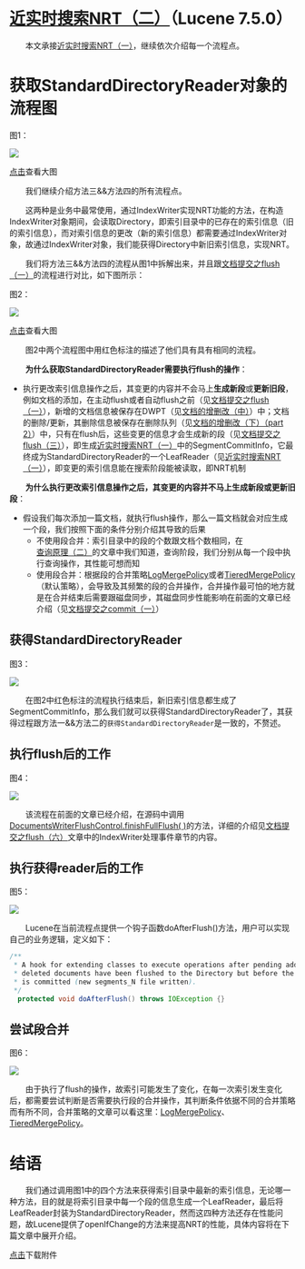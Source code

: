 # [近实时搜索NRT（二）](https://www.amazingkoala.com.cn/Lucene/Index/)（Lucene 7.5.0）

&emsp;&emsp;本文承接[近实时搜索NRT（一）](https://www.amazingkoala.com.cn/Lucene/Index/2019/0916/93.html)，继续依次介绍每一个流程点。

# 获取StandardDirectoryReader对象的流程图

图1：

<img src="近实时搜索NRT（二）-image/1.png">

[点击]()查看大图

&emsp;&emsp;我们继续介绍方法三&&方法四的所有流程点。


&emsp;&emsp;这两种是业务中最常使用，通过IndexWriter实现NRT功能的方法，在构造IndexWriter对象期间，会读取Directory，即索引目录中的已存在的索引信息（旧的索引信息），而对索引信息的更改（新的索引信息）都需要通过IndexWriter对象，故通过IndexWriter对象，我们能获得Directory中新旧索引信息，实现NRT。

&emsp;&emsp;我们将方法三&&方法四的流程从图1中拆解出来，并且跟[文档提交之flush（一）](https://www.amazingkoala.com.cn/Lucene/Index/2019/0716/74.html)的流程进行对比，如下图所示：

图2：

<img src="近实时搜索NRT（二）-image/2.png">

[点击]()查看大图

&emsp;&emsp;图2中两个流程图中用红色标注的描述了他们具有具有相同的流程。

&emsp;&emsp;**为什么获取StandardDirectoryReader需要执行flush的操作**：

- 执行更改索引信息操作之后，其变更的内容并不会马上**生成新段**或**更新旧段**，例如文档的添加，在主动flush或者自动flush之前（见[文档提交之flush（一）](https://www.amazingkoala.com.cn/Lucene/Index/2019/0716/74.html)），新增的文档信息被保存在DWPT（见[文档的增删改（中）](https://www.amazingkoala.com.cn/Lucene/Index/2019/0628/69.html)）中；文档的删除/更新，其删除信息被保存在删除队列（见[文档的增删改（下）（part 2）](https://www.amazingkoala.com.cn/Lucene/Index/2019/0704/71.html)）中，只有在flush后，这些变更的信息才会生成新的段（见[文档提交之flush（三）](https://www.amazingkoala.com.cn/Lucene/Index/2019/0725/76.html)），即生成[近实时搜索NRT（一）](https://www.amazingkoala.com.cn/Lucene/Index/2019/0916/93.html)中的SegmentCommitInfo，它最终成为StandardDirectoryReader的一个LeafReader（见[近实时搜索NRT（一）](https://www.amazingkoala.com.cn/Lucene/Index/2019/0916/93.html)），即变更的索引信息能在搜索阶段能被读取，即NRT机制

&emsp;&emsp;**为什么执行更改索引信息操作之后，其变更的内容并不马上生成新段或更新旧段**：

- 假设我们每次添加一篇文档，就执行flush操作，那么一篇文档就会对应生成一个段，我们按照下面的条件分别介绍其导致的后果
  - 不使用段合并：索引目录中的段的个数跟文档个数相同，在[查询原理（二）](https://www.amazingkoala.com.cn/Lucene/Search/2019/0821/87.html)的文章中我们知道，查询阶段，我们分别从每一个段中执行查询操作，其性能可想而知
  - 使用段合并：根据段的合并策略[LogMergePolicy](https://www.amazingkoala.com.cn/Lucene/Index/2019/0513/58.html)或者[TieredMergePolicy](https://www.amazingkoala.com.cn/Lucene/Index/2019/0516/59.html)（默认策略），会导致及其频繁的段的合并操作，合并操作最可怕的地方就是在合并结束后需要跟磁盘同步，其磁盘同步性能影响在前面的文章已经介绍（见[文档提交之commit（一）](https://www.amazingkoala.com.cn/Lucene/Index/2019/0906/91.html)）

## 获得StandardDirectoryReader

图3：

<img src="近实时搜索NRT（二）-image/3.png">

&emsp;&emsp;在图2中红色标注的流程执行结束后，新旧索引信息都生成了SegmentCommitInfo，那么我们就可以获得StandardDirectoryReader了，其获得过程跟方法一&&方法二的`获得StandardDirectoryReader`是一致的，不赘述。

## 执行flush后的工作

图4：

<img src="近实时搜索NRT（二）-image/4.png">

&emsp;&emsp;该流程在前面的文章已经介绍，在源码中调用[DocumentsWriterFlushControl.finishFullFlush( )](https://github.com/LuXugang/Lucene-7.5.0/blob/master/solr-7.5.0/lucene/core/src/java/org/apache/lucene/index/DocumentsWriterFlushControl.java)的方法，详细的介绍见[文档提交之flush（六）](https://www.amazingkoala.com.cn/Lucene/Index/2019/0805/79.html)文章中的IndexWriter处理事件章节的内容。

## 执行获得reader后的工作

图5：

<img src="近实时搜索NRT（二）-image/5.png">

&emsp;&emsp;Lucene在当前流程点提供一个钩子函数doAfterFlush()方法，用户可以实现自己的业务逻辑，定义如下：

```java
/**
 * A hook for extending classes to execute operations after pending added and
 * deleted documents have been flushed to the Directory but before the change
 * is committed (new segments_N file written).
 */
  protected void doAfterFlush() throws IOException {}
```

## 尝试段合并

图6：

<img src="近实时搜索NRT（二）-image/6.png">



&emsp;&emsp;由于执行了flush的操作，故索引可能发生了变化，在每一次索引发生变化后，都需要尝试判断是否需要执行段的合并操作，其判断条件依据不同的合并策略而有所不同，合并策略的文章可以看这里：[LogMergePolicy](https://www.amazingkoala.com.cn/Lucene/Index/2019/0513/58.html)、[TieredMergePolicy](https://www.amazingkoala.com.cn/Lucene/Index/2019/0516/59.html)。

# 结语

&emsp;&emsp;我们通过调用图1中的四个方法来获得索引目录中最新的索引信息，无论哪一种方法，目的就是将索引目录中每一个段的信息生成一个LeafReader，最后将LeafReader封装为StandardDirectoryReader，然而这四种方法还存在性能问题，故Lucene提供了openIfChange的方法来提高NRT的性能，具体内容将在下篇文章中展开介绍。

[点击](http://www.amazingkoala.com.cn/attachment/Lucene/Index/近实时搜索NRT/近实时搜索NRT（二）/近实时搜索NRT（二）.zip)下载附件
